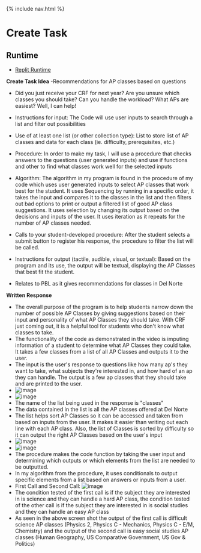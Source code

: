 {% include nav.html %}

# Create Task

## Runtime
- [Replit Runtime](https://replit.com/@nicm21/nicrepo-3)

**Create Task Idea**
-Recommendations for AP classes based on questions

* Did you just receive your CRF for next year? Are you unsure which classes you should take? Can you handle the workload? What APs are easiest? Well, I can help!

* Instructions for input: The Code will use user inputs to search through a list and filter out possibilities

* Use of at least one list (or other collection type): List to store list of AP classes and data for each class (ie. difficulty, prerequisites, etc.)

* Procedure: In order to make my task, I will use a procedure that checks answers to the questions (user generated inputs) and use if functions and other to find what classes work well for the selected inputs

* Algorithm: The algorithm in my program is found in the procedure of my code which uses user generated inputs to select AP classes that work best for the student. It uses Sequencing by running in a specific order, it takes the input and compares it to the classes in the list and then filters out bad options to print or output a filtered list of good AP class suggestions. It uses selection by changing its output based on the decisions and inputs of the user. It uses iteration as it repeats for the number of AP classes needed.

* Calls to your student-developed procedure: After the student selects a submit button to register his response, the procedure to filter the list will be called.

* Instructions for output (tactile, audible, visual, or textual): Based on the program and its use, the output will be textual, displaying the AP Classes that best fit the student.

* Relates to PBL as it gives recommendations for classes in Del Norte

**Written Response**
* The overall purpose of the program is to help students narrow down the number of possible AP Classes by giving suggestions based on their input and personality of what AP Classes they should take. With CRF just coming out, it is a helpful tool for students who don't know what classes to take.
* The functionality of the code as demonstrated in the video is imputing information of a student to determine what AP Classes they could take. It takes a few classes from a list of all AP Classes and outputs it to the user.
* The input is the user's response to questions like how many ap's they want to take, what subjects they're interested in, and how hard of an ap they can handle. The output is a few ap classes that they should take and are printed to the user. 
* ![image](https://user-images.githubusercontent.com/89167131/156058267-d356583a-8307-4db5-8553-40f96803db65.png)
* ![image](https://user-images.githubusercontent.com/89167131/156054969-e85575c3-ec0c-42ab-9900-4397bf4caffe.png)
* The name of the list being used in the response is "classes"
* The data contained in the list is all the AP classes offered at Del Norte 
* The list helps sort AP Classes so it can be accessed and taken from based on inputs from the user. It makes it easier than writing out each line with each AP class. Also, the list of Classes is sorted by difficulty so it can output the right AP Classes based on the user's input
* ![image](https://user-images.githubusercontent.com/89167131/156055661-fcc02ba8-4e78-4150-8ccf-f04620f466da.png)
* ![image](https://user-images.githubusercontent.com/89167131/156055731-524d44ac-95e6-4dfd-93f0-df3ac7da7e36.png)
* The procedure makes the code function by taking the user input and determining which outputs or which elements from the list are needed to be outputted. 
* In my algorithm from the procedure, it uses conditionals to output specific elements from a list based on answers or inputs from a user.
* First Call and Second Call: ![image](https://user-images.githubusercontent.com/89167131/156057688-f637f208-7510-4e8d-96af-da05ec3acc6a.png)
* The condition tested of the first call is if the subject they are interested in is science and they can handle a hard AP class, the condition tested of the other call is if the subject they are interested in is social studies and they can handle an easy AP class
* As seen in the above screen shot the output of the first call is difficult science AP classes (Physics 2, Physics C - Mechanics, Physics C - E/M, Chemistry) and the output of the second call is easy social studies AP classes (Human Geography, US Comparative Government, US Gov & Politics)




